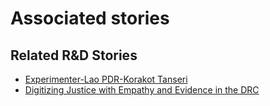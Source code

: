 # Associated stories

<!-- !!DO NOT REMOVE!! start autogenerated hyperlinks -->
## Related R&D Stories
- [Experimenter-Lao PDR-Korakot Tanseri](/stories/?doc=Experimenters_LAO)
- [Digitizing Justice with Empathy and Evidence in the DRC](/stories/?doc=Explorers_COD)
<!-- !!DO NOT REMOVE!! end autogenerated hyperlinks -->